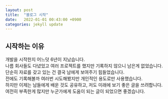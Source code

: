 ```yaml
---
layout: post
title:  "블로그 시작"
date:   2022-01-01 00:43:00 +0900
categories: jekyll update
---
```


## 시작하는 이유
개발을 시작한지 어느덧 6년이 지났습니다.  
나름 회사들도 다녔었고 여러 프로젝트를 했지만 기록하지 않으니 남은게 없었습니다.  
단순히 자료를 갖고 있는 건 결국 남에게 보여주기 힘들었습니다.  
전에도 기록해볼까 여러번 시도해봤지만 개인적인 용도로만 사용했습니다.  
하지만 이제는 남들에게 배운 것도 공유하고, 저도 미래에 보기 좋은 글을 쓰려합니다.  
여전히 부족한게 많지만 누군가에게 도움이 되는 글이 되었으면 좋겠습니다. 
